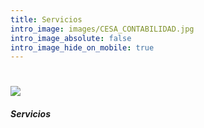 ```yaml
---
title: Servicios
intro_image: images/CESA_CONTABILIDAD.jpg
intro_image_absolute: false
intro_image_hide_on_mobile: true
---
```

#

![](/images/logo/logo-cesa.png)

###### **Servicios**
